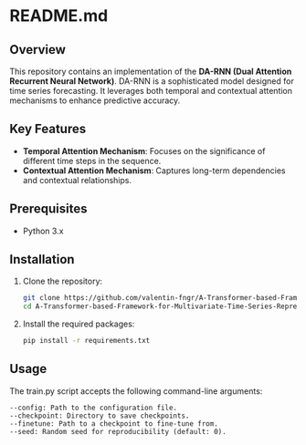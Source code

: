 # README.md

## Overview

This repository contains an implementation of the **DA-RNN (Dual Attention Recurrent Neural Network)**. DA-RNN is a sophisticated model designed for time series forecasting. It leverages both temporal and contextual attention mechanisms to enhance predictive accuracy.

## Key Features

- **Temporal Attention Mechanism**: Focuses on the significance of different time steps in the sequence.
- **Contextual Attention Mechanism**: Captures long-term dependencies and contextual relationships.

## Prerequisites

- Python 3.x

## Installation

1. Clone the repository:
   ```bash
   git clone https://github.com/valentin-fngr/A-Transformer-based-Framework-for-Multivariate-Time-Series-Representation-Learning.git
   cd A-Transformer-based-Framework-for-Multivariate-Time-Series-Representation-Learning

2. Install the required packages: 
    ```bash 
    pip install -r requirements.txt

## Usage

The train.py script accepts the following command-line arguments:

    --config: Path to the configuration file.
    --checkpoint: Directory to save checkpoints.
    --finetune: Path to a checkpoint to fine-tune from.
    --seed: Random seed for reproducibility (default: 0).
